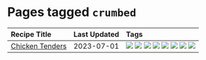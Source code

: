 # Pages tagged `crumbed`

|Recipe Title|Last Updated|Tags
|:---|:---|:---|
|[Chicken Tenders](../recipes/chickentenders.md)|2023-07-01|[![](https://img.shields.io/badge/tag-airfryer-95446)](../tags/airfryer.md) [![](https://img.shields.io/badge/tag-amazing-8ce73b)](../tags/amazing.md) [![](https://img.shields.io/badge/tag-battered-d4602a)](../tags/battered.md) [![](https://img.shields.io/badge/tag-chicken-e2596)](../tags/chicken.md) [![](https://img.shields.io/badge/tag-crumbed-4d8aaa)](../tags/crumbed.md) [![](https://img.shields.io/badge/tag-messy-c6d429)](../tags/messy.md) [![](https://img.shields.io/badge/tag-mine-91514)](../tags/mine.md) [![](https://img.shields.io/badge/tag-sides-10cdd6)](../tags/sides.md)|
